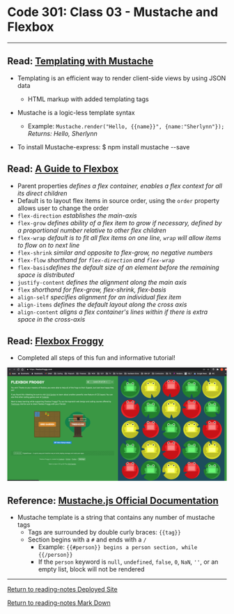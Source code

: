 # Code 301: Class 03 - Mustache and Flexbox

***

## Read: [Templating with Mustache](https://medium.com/@1sherlynn/javascript-templating-language-and-engine-mustache-js-with-node-and-express-f4c2530e73b2)

- Templating is an efficient way to render client-side views by using JSON data
  - HTML markup with added templating tags
- Mustache is a logic-less template syntax
  - Example: `Mustache.render("Hello, {{name}}", {name:"Sherlynn"});` *Returns: Hello, Sherlynn*

- To install Mustache-express: $ npm install mustache --save

## Read: [A Guide to Flexbox](https://css-tricks.com/snippets/css/a-guide-to-flexbox/)

- Parent properties *defines a flex container, enables a flex context for all its direct children*
- Default is to layout flex items in source order, using the `order` property allows user to change the order
- `flex-direction` *establishes the main-axis*
- `flex-grow` *defines ability of a flex item to grow if necessary, defined by a proportional number relative to other flex children*
- `flex-wrap` *default is to fit all flex items on one line, `wrap` will allow items to flow on to next line*
- `flex-shrink` *similar and opposite to flex-grow, no negative numbers*
- `flex-flow` *shorthand for `flex-direction` and `flex-wrap`*
- `flex-basis`*defines the default size of an element before the remaining space is distributed*
- `justify-content` *defines the alignment along the main axis*
- `flex` *shorthand for flex-grow, flex-shrink, flex-basis*
- `align-self` *specifies alignment for an individual flex item*
- `align-items` *defines the default layout along the cross axis*
- `align-content` *aligns a flex container's lines within if there is extra space in the cross-axis*

## Read: [Flexbox Froggy](https://flexboxfroggy.com/)

- Completed all steps of this fun and informative tutorial!

![Completed Flexbox Froggy](flexbox-froggy-complete.png)

## Reference: [Mustache.js Official Documentation](https://github.com/janl/mustache.js)

- Mustache template is a string that contains any number of mustache tags
  - Tags are surrounded by double curly braces: `{{tag}}`
  - Section begins with a `#` and ends with a `/`
    - Example: `{{#person}} begins a person section, while {{/person}}`
    - If the `person` keyword is `null`, `undefined`, `false`, `0`, `NaN`, `''`, or an empty list, block will not be rendered
    
***

[Return to reading-notes Deployed Site](https://simon-panek.github.io/reading-notes/)

[Return to reading-notes Mark Down](https://github.com/simon-panek/reading-notes)
